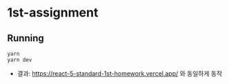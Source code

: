 # 1st-assignment

## Running

```
yarn
yarn dev
```

- 결과: https://react-5-standard-1st-homework.vercel.app/ 와 동일하게 동작
